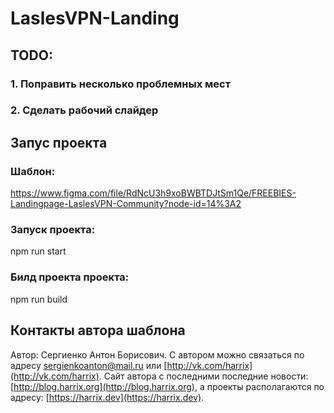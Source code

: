 # LaslesVPN-Landing

## TODO: 
### 1. Поправить несколько проблемных мест
### 2. Сделать рабочий слайдер

## Запус проекта
 
### Шаблон:
https://www.figma.com/file/RdNcU3h9xoBWBTDJtSm1Qe/FREEBIES-Landingpage-LaslesVPN-Community?node-id=14%3A2
### Запуск проекта:
npm run start
### Билд проекта проекта:
npm run build

## Контакты автора шаблона

Автор: Сергиенко Антон Борисович.
С автором можно связаться по адресу [sergienkoanton@mail.ru](mailto:sergienkoanton@mail.ru) или [http://vk.com/harrix](http://vk.com/harrix).
Сайт автора с последними последние новости: [http://blog.harrix.org](http://blog.harrix.org), а проекты располагаются по адресу: [https://harrix.dev](https://harrix.dev).
